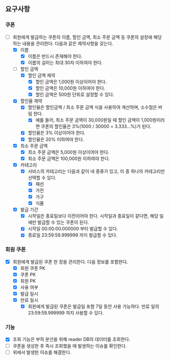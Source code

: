 ## 요구사항
### 쿠폰
- [ ] 회원에게 발급하는 쿠폰의 이름, 할인 금액, 최소 주문 금액 등 쿠폰의 설정에 해당하는 내용을 관리한다. 다음과 같은 제약사항을 갖는다.
  - [x] 이름
    - [x] 이름은 반드시 존재해야 한다.
    - [x] 이름의 길이는 최대 30자 이하여야 한다.
  - [ ] 할인 금액
    - [x] 할인 금액 제약
      - [x] 할인 금액은 1,000원 이상이어야 한다.
      - [x] 할인 금액은 10,000원 이하여야 한다.
      - [x] 할인 금액은 500원 단위로 설정할 수 있다.
  - [x] 할인율 제약
    - [x] 할인율은 할인금액 / 최소 주문 금액 식을 사용하여 계산하며, 소수점은 버림 한다.
      - [x] 예를 들어, 최소 주문 금액이 30,000원일 때 할인 금액이 1,000원이라면 쿠폰의 할인율은 3%(1000 / 30000 = 3.333...%)가 된다.
    - [x] 할인율은 3% 이상이어야 한다.
    - [x] 할인율은 20% 이하여야 한다.
  - [x] 최소 주문 금액
    - [x] 최소 주문 금액은 5,000원 이상이어야 한다.
    - [x] 최소 주문 금액은 100,000원 이하여야 한다.
  - [x] 카테고리
    - [x] 서비스의 카테고리는 다음과 같이 네 종류가 있고, 이 중 하나의 카테고리만 선택할 수 있다.
      - [x] 패션
      - [x] 가전
      - [x] 가구
      - [x] 식품
  - [x] 발급 기간
    - [x] 시작일은 종료일보다 이전이어야 한다. 시작일과 종료일이 같다면, 해당 일에만 발급할 수 있는 쿠폰이 된다.
    - [x] 시작일 00:00:00.000000 부터 발급할 수 있다.
    - [x] 종료일 23:59:59.999999 까지 발급할 수 있다.
### 회원 쿠폰
- [x] 회원에게 발급된 쿠폰 한 장을 관리한다. 다음 정보를 포함한다.
  - [x] 회원 쿠폰 PK
  - [x] 쿠폰 PK
  - [x] 회원 PK
  - [x] 사용 여부
  - [x] 발급 일시
  - [x] 만료 일시
    - [x] 회원에게 발급된 쿠폰은 발급일 포함 7일 동안 사용 가능하다. 만료 일의 23:59:59.999999 까지 사용할 수 있다.

### 기능
- [x] 조회 기능은 부하 분산을 위해 reader DB의 데이터를 조회한다.
- [ ] 쿠폰을 생성한 후 즉시 조회했을 때 발생하는 이슈를 확인한다.
- [ ] 위에서 발생한 이슈를 해결한다.
